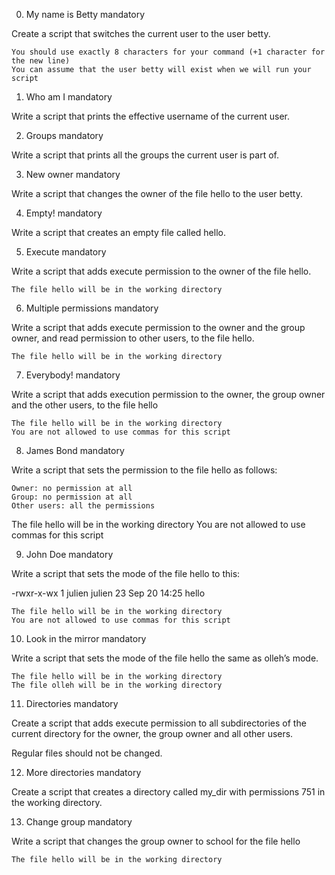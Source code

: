 
0. My name is Betty
mandatory

Create a script that switches the current user to the user betty.

    You should use exactly 8 characters for your command (+1 character for the new line)
    You can assume that the user betty will exist when we will run your script

1. Who am I
mandatory

Write a script that prints the effective username of the current user.

2. Groups
mandatory

Write a script that prints all the groups the current user is part of.


3. New owner
mandatory

Write a script that changes the owner of the file hello to the user betty.


4. Empty!
mandatory

Write a script that creates an empty file called hello.


5. Execute
mandatory

Write a script that adds execute permission to the owner of the file hello.

    The file hello will be in the working directory


6. Multiple permissions
mandatory

Write a script that adds execute permission to the owner and the group owner, and read permission to other users, to the file hello.

    The file hello will be in the working directory


7. Everybody!
mandatory

Write a script that adds execution permission to the owner, the group owner and the other users, to the file hello

    The file hello will be in the working directory
    You are not allowed to use commas for this script


8. James Bond
mandatory

Write a script that sets the permission to the file hello as follows:

    Owner: no permission at all
    Group: no permission at all
    Other users: all the permissions

The file hello will be in the working directory You are not allowed to use commas for this script


9. John Doe
mandatory

Write a script that sets the mode of the file hello to this:

-rwxr-x-wx 1 julien julien 23 Sep 20 14:25 hello

    The file hello will be in the working directory
    You are not allowed to use commas for this script


10. Look in the mirror
mandatory

Write a script that sets the mode of the file hello the same as olleh’s mode.

    The file hello will be in the working directory
    The file olleh will be in the working directory


11. Directories
mandatory

Create a script that adds execute permission to all subdirectories of the current directory for the owner, the group owner and all other users.

Regular files should not be changed.


12. More directories
mandatory

Create a script that creates a directory called my_dir with permissions 751 in the working directory.


13. Change group
mandatory

Write a script that changes the group owner to school for the file hello

    The file hello will be in the working directory
